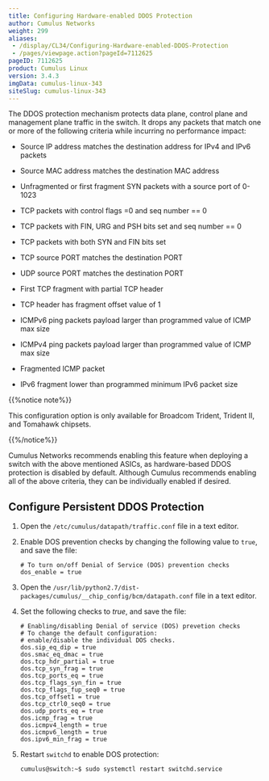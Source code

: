 ```yaml
---
title: Configuring Hardware-enabled DDOS Protection
author: Cumulus Networks
weight: 299
aliases:
 - /display/CL34/Configuring-Hardware-enabled-DDOS-Protection
 - /pages/viewpage.action?pageId=7112625
pageID: 7112625
product: Cumulus Linux
version: 3.4.3
imgData: cumulus-linux-343
siteSlug: cumulus-linux-343
---
```

The DDOS protection mechanism protects data plane, control plane and
management plane traffic in the switch. It drops any packets that match
one or more of the following criteria while incurring no performance
impact:

  - Source IP address matches the destination address for IPv4 and IPv6
    packets

  - Source MAC address matches the destination MAC address

  - Unfragmented or first fragment SYN packets with a source port of
    0-1023

  - TCP packets with control flags =0 and seq number == 0

  - TCP packets with FIN, URG and PSH bits set and seq number == 0

  - TCP packets with both SYN and FIN bits set

  - TCP source PORT matches the destination PORT

  - UDP source PORT matches the destination PORT

  - First TCP fragment with partial TCP header

  - TCP header has fragment offset value of 1

  - ICMPv6 ping packets payload larger than programmed value of ICMP max
    size

  - ICMPv4 ping packets payload larger than programmed value of ICMP max
    size

  - Fragmented ICMP packet

  - IPv6 fragment lower than programmed minimum IPv6 packet size

{{%notice note%}}

This configuration option is only available for Broadcom Trident,
Trident II, and Tomahawk chipsets.

{{%/notice%}}

Cumulus Networks recommends enabling this feature when deploying a
switch with the above mentioned ASICs, as hardware-based DDOS protection
is disabled by default. Although Cumulus recommends enabling all of the
above criteria, they can be individually enabled if desired.

## <span>Configure Persistent DDOS Protection</span>

1.  Open the `/etc/cumulus/datapath/traffic.conf` file in a text editor.

2.  Enable DOS prevention checks by changing the following value to
    `true`, and save the file:
    
        # To turn on/off Denial of Service (DOS) prevention checks
        dos_enable = true

3.  Open the
    `/usr/lib/python2.7/dist-packages/cumulus/__chip_config/bcm/datapath.conf`
    file in a text editor.

4.  Set the following checks to *true*, and save the file:
    
        # Enabling/disabling Denial of service (DOS) prevetion checks
        # To change the default configuration:
        # enable/disable the individual DOS checks.
        dos.sip_eq_dip = true
        dos.smac_eq_dmac = true
        dos.tcp_hdr_partial = true
        dos.tcp_syn_frag = true
        dos.tcp_ports_eq = true
        dos.tcp_flags_syn_fin = true
        dos.tcp_flags_fup_seq0 = true
        dos.tcp_offset1 = true
        dos.tcp_ctrl0_seq0 = true
        dos.udp_ports_eq = true
        dos.icmp_frag = true
        dos.icmpv4_length = true
        dos.icmpv6_length = true
        dos.ipv6_min_frag = true

5.  Restart `switchd` to enable DOS protection:
    
        cumulus@switch:~$ sudo systemctl restart switchd.service

<article id="html-search-results" class="ht-content" style="display: none;">

</article>

<footer id="ht-footer">

</footer>
